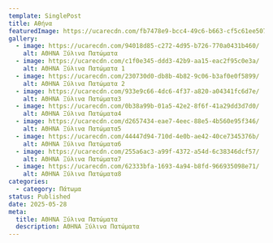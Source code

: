 ```yaml
---
template: SinglePost
title: Αθήνα
featuredImage: https://ucarecdn.com/fb7478e9-bcc4-49c6-b663-cf5c61ee507a/
gallery:
  - image: https://ucarecdn.com/94018d85-c272-4d95-b726-770a0431b460/
    alt: ΑΘΗΝΑ Ξύλινα Πατώματα
  - image: https://ucarecdn.com/c1f0e345-ddd3-42b9-aa15-eac2f95c0e3a/
    alt: ΑΘΗΝΑ Ξύλινα Πατώματα 1
  - image: https://ucarecdn.com/230730d0-db8b-4b82-9c06-b3af0e0f5899/
    alt: ΑΘΗΝΑ Ξύλινα Πατώματα 2
  - image: https://ucarecdn.com/933e9c66-4dc6-4f37-a820-a04341fc6d7e/
    alt: ΑΘΗΝΑ Ξύλινα Πατώματα3
  - image: https://ucarecdn.com/0b38a99b-01a5-42e2-8f6f-41a29dd3d7d0/
    alt: ΑΘΗΝΑ Ξύλινα Πατώματα4
  - image: https://ucarecdn.com/d2657434-eae7-4eec-88e5-4b560e95f346/
    alt: ΑΘΗΝΑ Ξύλινα Πατώματα5
  - image: https://ucarecdn.com/44447d94-710d-4e0b-ae42-40ce7345376b/
    alt: ΑΘΗΝΑ Ξύλινα Πατώματα6
  - image: https://ucarecdn.com/255a6ac3-a99f-4372-a54d-6c38346dcf57/
    alt: ΑΘΗΝΑ Ξύλινα Πατώματα7
  - image: https://ucarecdn.com/62333bfa-1693-4a94-b8fd-966935098e71/
    alt: ΑΘΗΝΑ Ξύλινα Πατώματα8
categories:
  - category: Πάτωμα
status: Published
date: 2025-05-28
meta:
  title: ΑΘΗΝΑ Ξύλινα Πατώματα
  description: ΑΘΗΝΑ Ξύλινα Πατώματα
---
```


